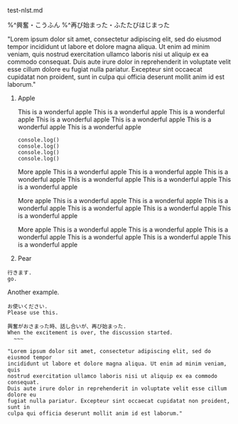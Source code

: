 test-nlst.md

%^興奮・こうふん
%^再び始まった・ふたたびはじまった

"Lorem ipsum dolor sit amet, consectetur adipiscing elit, sed do eiusmod tempor
incididunt ut labore et dolore magna aliqua. Ut enim ad minim veniam, quis
nostrud exercitation ullamco laboris nisi ut aliquip ex ea commodo consequat.
Duis aute irure dolor in reprehenderit in voluptate velit esse cillum dolore eu
fugiat nulla pariatur. Excepteur sint occaecat cupidatat non proident, sunt in
culpa qui officia deserunt mollit anim id est laborum."

1) Apple

   This is a wonderful apple
   This is a wonderful apple
   This is a wonderful apple
   This is a wonderful apple
   This is a wonderful apple
   This is a wonderful apple
   This is a wonderful apple

   ```
   console.log()
   console.log()
   console.log()
   console.log()
   ```

   More apple
   This is a wonderful apple
   This is a wonderful apple
   This is a wonderful apple
   This is a wonderful apple
   This is a wonderful apple
   This is a wonderful apple

   More apple
   This is a wonderful apple
   This is a wonderful apple
   This is a wonderful apple
   This is a wonderful apple
   This is a wonderful apple
   This is a wonderful apple

   More apple
   This is a wonderful apple
   This is a wonderful apple
   This is a wonderful apple
   This is a wonderful apple
   This is a wonderful apple
   This is a wonderful apple

2) Pear

  ~~~
  行きます. 
  go.
  ~~~

  Another example.

  ~~~
  お使いください. 
  Please use this.
  ~~~
  
  ~~~
  興奮がおさまった時、話し合いが、再び始まった.
  When the excitement is over, the discussion started.
	~~~

"Lorem ipsum dolor sit amet, consectetur adipiscing elit, sed do eiusmod tempor
incididunt ut labore et dolore magna aliqua. Ut enim ad minim veniam, quis
nostrud exercitation ullamco laboris nisi ut aliquip ex ea commodo consequat.
Duis aute irure dolor in reprehenderit in voluptate velit esse cillum dolore eu
fugiat nulla pariatur. Excepteur sint occaecat cupidatat non proident, sunt in
culpa qui officia deserunt mollit anim id est laborum."

